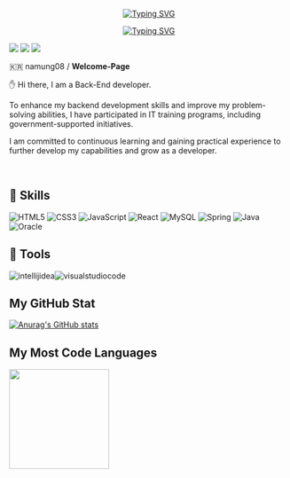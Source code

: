 <div align="center">
  
  <a href="https://git.io/typing-svg"><img src="https://readme-typing-svg.demolab.com?font=Fira+Code&pause=1000&color=52F7BA&random=false&width=435&lines=Hi.+I'm+Sang-Jun" alt="Typing SVG" /></a><br/>
  
  <a href="https://git.io/typing-svg"><img src="https://readme-typing-svg.demolab.com?font=Fira+Code&pause=1000&color=52F7BA&random=false&width=435&lines=Welcome+to+my+GitHub+page." alt="Typing SVG" /></a><br/>
  
</div>

<a href="https://namung08.notion.site/Hi-I-m-Sang-Jun-aa1b4285642c4c12a34dff895c3f05df?pvs=4" target="_blank"><img src="https://img.shields.io/badge/Notion-000000?style=flat&logo=notion&logoColor=ffffff"/></a>
<a href="mailto: namung08@gmail.com" target="_blank"><img src="https://img.shields.io/badge/namung08@gmail.com-EA4335?style=flat&logo=gmail&logoColor=ffffff"/></a>
<a href="https://hits.seeyoufarm.com"><img src="https://hits.seeyoufarm.com/api/count/incr/badge.svg?url=https%3A%2F%2Fgithub.com%2Fnamung08&count_bg=%23000000&title_bg=%23000000&icon=github.svg&icon_color=%23FFFFFF&title=hits&edge_flat=false"/></a><br/>

:kr: namung08 / **Welcome-Page**

✋ Hi there, I am a Back-End developer. 

To enhance my backend development skills and improve my problem-solving abilities, I have participated in IT training programs, including government-supported initiatives.

I am committed to continuous learning and gaining practical experience to further develop my capabilities and grow as a developer.

<br/>

## 💪 Skills
![HTML5](https://img.shields.io/badge/html5-%23E34F26.svg?style=for-the-badge&logo=html5&logoColor=white)
![CSS3](https://img.shields.io/badge/css3-%231572B6.svg?style=for-the-badge&logo=css3&logoColor=white)
![JavaScript](https://img.shields.io/badge/javascript-%23323330.svg?style=for-the-badge&logo=javascript&logoColor=%23F7DF1E)
![React](https://img.shields.io/badge/react-%2320232a.svg?style=for-the-badge&logo=react&logoColor=%2361DAFB)
![MySQL](https://img.shields.io/badge/mysql-%2300f.svg?style=for-the-badge&logo=mysql&logoColor=white)
![Spring](https://img.shields.io/badge/spring-6DB33F?style=for-the-badge&logo=spring&logoColor=white)
![Java](https://img.shields.io/badge/java-%23ED8B00.svg?style=for-the-badge&logo=java&logoColor=white)
![Oracle](https://img.shields.io/badge/oracle-F80000?style=for-the-badge&logo=oracle&logoColor=white)

## 🧰 Tools
![intellijidea](https://img.shields.io/badge/intellijidea-000000?style=for-the-badge&logo=intellijidea&logoColor=white)![visualstudiocode](https://img.shields.io/badge/visualstudiocode-007ACC?style=for-the-badge&logo=visualstudiocode&logoColor=white)

## My GitHub Stat

[![Anurag's GitHub stats](https://github-readme-stats.vercel.app/api?username=namung08&show_icons=true&theme=tokyonight)](https://github.com/namung08)

## My Most Code Languages

<a href="https://github.com/namung08"><img align="center" style="height:180px" src="https://github-readme-stats.vercel.app/api/top-langs/?username=namung08&layout=compact&theme=nord&hide_border=true" /></a> 


<!--
**namung08/namung08** is a ✨ _special_ ✨ repository because its `README.md` (this file) appears on your GitHub profile.

Here are some ideas to get you started:

- 🔭 I’m currently working on ...
- 🌱 I’m currently learning ...
- 👯 I’m looking to collaborate on ...
- 🤔 I’m looking for help with ...
- 💬 Ask me about ...
- 📫 How to reach me: ...
- 😄 Pronouns: ...
- ⚡ Fun fact: ...
- ![name](https://img.shields.io/badge/name-color?style=for-the-badge&logo=logoname&logoColor=white)
-->
